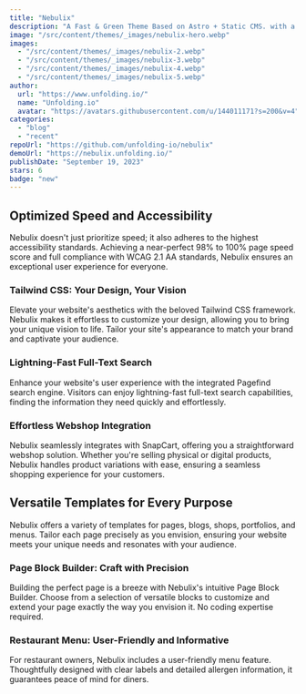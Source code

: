 ```yaml
---
title: "Nebulix"
description: "A Fast & Green Theme Based on Astro + Static CMS. with a Universe of Possibilities: Blogs, Portfolios, Restaurant Menus, Online Store, and Beyond."
image: "/src/content/themes/_images/nebulix-hero.webp"
images:
  - "/src/content/themes/_images/nebulix-2.webp"
  - "/src/content/themes/_images/nebulix-3.webp"
  - "/src/content/themes/_images/nebulix-4.webp"
  - "/src/content/themes/_images/nebulix-5.webp"
author:
  url: "https://www.unfolding.io/"
  name: "Unfolding.io"
  avatar: "https://avatars.githubusercontent.com/u/144011171?s=200&v=4"
categories:
  - "blog"
  - "recent"
repoUrl: "https://github.com/unfolding-io/nebulix"
demoUrl: "https://nebulix.unfolding.io/"
publishDate: "September 19, 2023"
stars: 6
badge: "new"
---
```


<h2>Optimized Speed and Accessibility</h2>
<p>
  Nebulix doesn't just prioritize speed; it also adheres to the highest accessibility standards.
  Achieving a near-perfect 98% to 100% page speed score and full compliance with WCAG 2.1 AA
  standards, Nebulix ensures an exceptional user experience for everyone.
</p>
<h3>Tailwind CSS: Your Design, Your Vision</h3>
<p>
  Elevate your website's aesthetics with the beloved Tailwind CSS framework. Nebulix makes it
  effortless to customize your design, allowing you to bring your unique vision to life. Tailor your
  site's appearance to match your brand and captivate your audience.
</p>
<h3>Lightning-Fast Full-Text Search</h3>
<p>
  Enhance your website's user experience with the integrated Pagefind search engine. Visitors can
  enjoy lightning-fast full-text search capabilities, finding the information they need quickly and
  effortlessly.
</p>
<h3>Effortless Webshop Integration</h3>
<p>
  Nebulix seamlessly integrates with SnapCart, offering you a straightforward webshop solution.
  Whether you're selling physical or digital products, Nebulix handles product variations with ease,
  ensuring a seamless shopping experience for your customers.
</p>
<h2>Versatile Templates for Every Purpose</h2>
<p>
  Nebulix offers a variety of templates for pages, blogs, shops, portfolios, and menus. Tailor each
  page precisely as you envision, ensuring your website meets your unique needs and resonates with
  your audience.
</p>
<h3>Page Block Builder: Craft with Precision</h3>
<p>
  Building the perfect page is a breeze with Nebulix's intuitive Page Block Builder. Choose from a
  selection of versatile blocks to customize and extend your page exactly the way you envision it.
  No coding expertise required.
</p>
<h3>Restaurant Menu: User-Friendly and Informative</h3>
<p>
  For restaurant owners, Nebulix includes a user-friendly menu feature. Thoughtfully designed with
  clear labels and detailed allergen information, it guarantees peace of mind for diners.
</p>
